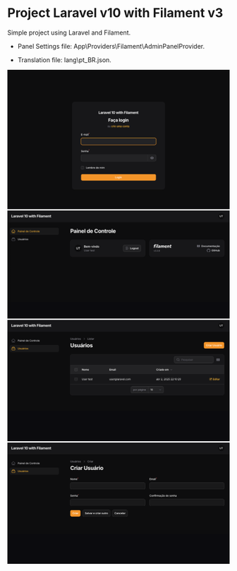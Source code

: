 # Project Laravel v10 with Filament v3

Simple project using Laravel and Filament.

- Panel Settings file: App\Providers\Filament\AdminPanelProvider.

- Translation file: lang\pt_BR.json.

![Login](./public/screenshots/login.png)
![Admin Panel](./public/screenshots/panel.png)
![Users list](./public/screenshots/users-list.png)
![Create user](./public/screenshots/create-user.png)
